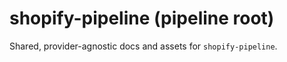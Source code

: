 # shopify-pipeline (pipeline root)

Shared, provider-agnostic docs and assets for `shopify-pipeline`.
